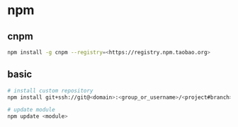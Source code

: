 # npm

## cnpm

```bash
npm install -g cnpm --registry=<https://registry.npm.taobao.org>
```

## basic

```bash
# install custom repository
npm install git+ssh://git@<domain>:<group_or_username>/<project#branch> -S

# update module
npm update <module>
```
